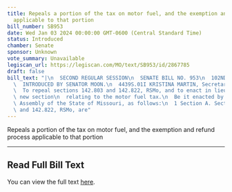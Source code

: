 ```yaml
---
title: Repeals a portion of the tax on motor fuel, and the exemption and refund process
  applicable to that portion
bill_number: SB953
date: Wed Jan 03 2024 00:00:00 GMT-0600 (Central Standard Time)
status: Introduced
chamber: Senate
sponsor: Unknown
vote_summary: Unavailable
legiscan_url: https://legiscan.com/MO/text/SB953/id/2867785
draft: false
bill_text: "|\n  SECOND REGULAR SESSION\n  SENATE BILL NO. 953\n  102ND GENERA L ASSEMBLY\n\
  \  INTRODUCED BY SENATOR MOON.\n  4439S.01I KRISTINA MARTIN, Secretary\n  AN ACT\n\
  \  To repeal sections 142.803 and 142.822, RSMo, and to enact in lieu thereof one\
  \ new section\n  relating to the motor fuel tax.\n  Be it enacted by the General\
  \ Assembly of the State of Missouri, as follows:\n  1 Section A. Sections 142.803\
  \ and 142.822, RSMo, are"
---
```

Repeals a portion of the tax on motor fuel, and the exemption and refund process applicable to that portion

---

## Read Full Bill Text

You can view the full text [here](https://legiscan.com/MO/text/SB953/id/2867785).

